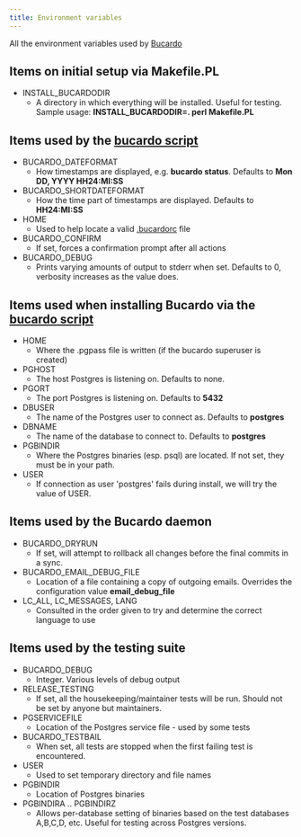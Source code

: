 ```yaml
---
title: Environment variables
---
```


All the environment variables used by [Bucardo](/Bucardo "wikilink")

Items on initial setup via Makefile.PL
--------------------------------------

-   INSTALL_BUCARDODIR
    -   A directory in which everything will be installed. Useful for testing. Sample usage: **INSTALL_BUCARDODIR=. perl Makefile.PL**

Items used by the [bucardo script](/bucardo_script "wikilink")
--------------------------------------------------------------

-   BUCARDO_DATEFORMAT
    -   How timestamps are displayed, e.g. **bucardo status**. Defaults to **Mon DD, YYYY HH24:MI:SS**
-   BUCARDO_SHORTDATEFORMAT
    -   How the time part of timestamps are displayed. Defaults to **HH24:MI:SS**
-   HOME
    -   Used to help locate a valid [.bucardorc](/.bucardorc "wikilink") file
-   BUCARDO_CONFIRM
    -   If set, forces a confirmation prompt after all actions
-   BUCARDO_DEBUG
    -   Prints varying amounts of output to stderr when set. Defaults to 0, verbosity increases as the value does.

Items used when installing Bucardo via the [bucardo script](/bucardo_script "wikilink")
---------------------------------------------------------------------------------------

-   HOME
    -   Where the .pgpass file is written (if the bucardo superuser is created)
-   PGHOST
    -   The host Postgres is listening on. Defaults to none.
-   PGORT
    -   The port Postgres is listening on. Defaults to **5432**
-   DBUSER
    -   The name of the Postgres user to connect as. Defaults to **postgres**
-   DBNAME
    -   The name of the database to connect to. Defaults to **postgres**
-   PGBINDIR
    -   Where the Postgres binaries (esp. psql) are located. If not set, they must be in your path.
-   USER
    -   If connection as user 'postgres' fails during install, we will try the value of USER.

Items used by the Bucardo daemon
--------------------------------

-   BUCARDO_DRYRUN
    -   If set, will attempt to rollback all changes before the final commits in a sync.
-   BUCARDO_EMAIL_DEBUG_FILE
    -   Location of a file containing a copy of outgoing emails. Overrides the configuration value **email_debug_file**
-   LC_ALL, LC_MESSAGES, LANG
    -   Consulted in the order given to try and determine the correct language to use

Items used by the testing suite
-------------------------------

-   BUCARDO_DEBUG
    -   Integer. Various levels of debug output
-   RELEASE_TESTING
    -   If set, all the housekeeping/maintainer tests will be run. Should not be set by anyone but maintainers.
-   PGSERVICEFILE
    -   Location of the Postgres service file - used by some tests
-   BUCARDO_TESTBAIL
    -   When set, all tests are stopped when the first failing test is encountered.
-   USER
    -   Used to set temporary directory and file names
-   PGBINDIR
    -   Location of Postgres binaries
-   PGBINDIRA .. PGBINDIRZ
    -   Allows per-database setting of binaries based on the test databases A,B,C,D, etc. Useful for testing across Postgres versions.
